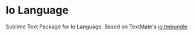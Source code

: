 # Io Language
Sublime Text Package for Io Language. Based on TextMate's [io.tmbundle](https://github.com/textmate/io.tmbundle)
